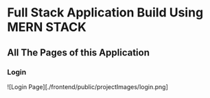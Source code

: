 # Full Stack Application Build Using MERN STACK

## All The Pages of this Application

### Login

![Login Page][./frontend/public/projectImages/login.png]



